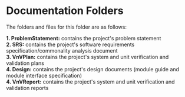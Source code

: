 # Documentation Folders

The folders and files for this folder are as follows:

<b>1. ProblemStatement:</b> contains the project's problem statement <br />
<b>2. SRS:</b> contains the project's software requirements specification/commonality analysis document <br />
<b>3. VnVPlan:</b> contains the project's system and unit verification and validation plans <br />
<b>4. Design:</b> contains the project's design documents (module guide and module interface specification) <br />
<b>4. VnVReport:</b> contains the project's system and unit verification and validation reports  <br />


